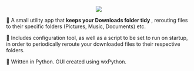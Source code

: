 <div align="center">
<img align="center" src="https://i.imgur.com/xIFQWXg.png">
</div>
<p> 🐍 A small utility app that <b>keeps your Downloads folder tidy </b>, rerouting files to their specific folders (Pictures, Music, Documents) etc.
</p>
<p>🐍 Includes configuration tool, as well as a script to be set to run on startup, in order to periodically reroute your downloaded files to their respective folders.</p>
<p> 🐍 Written in Python. GUI created using wxPython.</p>

